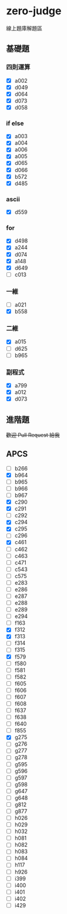 # zero-judge
線上題庫解題區

## 基礎題

### 四則運算
- [x] a002
- [x] d049
- [x] d064
- [x] d073
- [x] d058

### if else
- [x] a003
- [x] a004
- [x] a006
- [x] a005
- [x] d065
- [x] d066
- [x] b572
- [x] d485

### ascii
- [x] d559

### for
- [x] d498
- [x] a244
- [x] d074
- [x] a148
- [x] d649
- [ ] c013

### 一維
- [ ] a021
- [x] b558

### 二維
- [x] a015
- [ ] d625
- [ ] b965

### 副程式
- [x] a799
- [x] a012
- [x] d073

## 進階題

~~歡迎 Pull Request 給我~~

## APCS

- [ ] b266
- [x] b964
- [ ] b965
- [ ] b966
- [ ] b967
- [x] c290
- [x] c291
- [ ] c292
- [x] c294
- [x] c295
- [ ] c296
- [x] c461
- [ ] c462
- [ ] c463
- [ ] c471
- [ ] c543
- [ ] c575
- [ ] e283
- [ ] e286
- [ ] e287
- [ ] e288
- [ ] e289
- [ ] e294
- [ ] f163
- [x] f312
- [x] f313
- [ ] f314
- [ ] f315
- [x] f579
- [ ] f580
- [ ] f581
- [ ] f582
- [ ] f605
- [ ] f606
- [ ] f607
- [ ] f608
- [ ] f637
- [ ] f638
- [ ] f640
- [ ] f855
- [x] g275
- [ ] g276
- [ ] g277
- [ ] g278
- [ ] g595
- [ ] g596
- [ ] g597
- [ ] g598
- [ ] g647
- [ ] g648
- [ ] g812
- [ ] g877
- [ ] h026
- [ ] h029
- [ ] h032
- [ ] h081
- [ ] h082
- [ ] h083
- [ ] h084
- [ ] h117
- [ ] h926
- [ ] i399
- [ ] i400
- [ ] i401
- [ ] i402
- [ ] i429